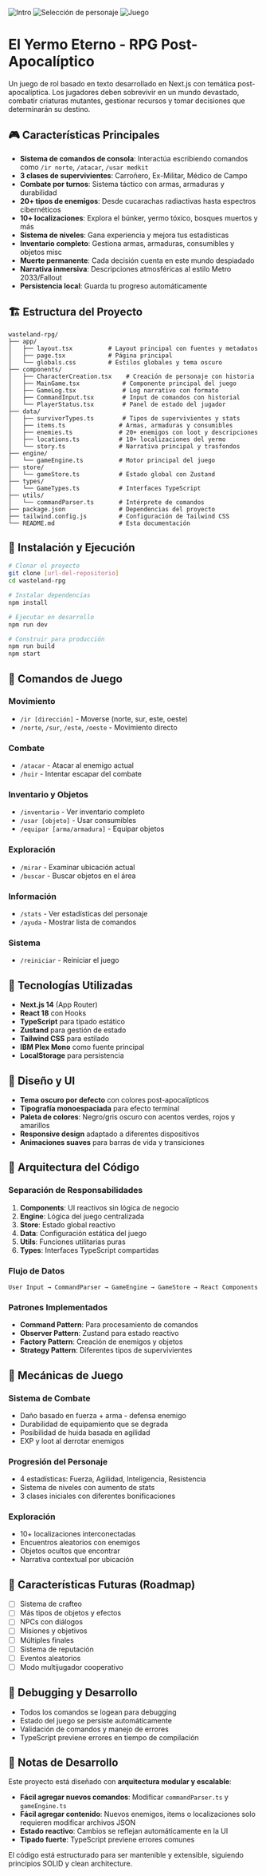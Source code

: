 ![Intro](captura.png)
![Selección de personaje](captura2.png)
![Juego](captura3.png)

# El Yermo Eterno - RPG Post-Apocalíptico

Un juego de rol basado en texto desarrollado en Next.js con temática post-apocalíptica. Los jugadores deben sobrevivir en un mundo devastado, combatir criaturas mutantes, gestionar recursos y tomar decisiones que determinarán su destino.

## 🎮 Características Principales

- **Sistema de comandos de consola**: Interactúa escribiendo comandos como `/ir norte`, `/atacar`, `/usar medkit`
- **3 clases de supervivientes**: Carroñero, Ex-Militar, Médico de Campo
- **Combate por turnos**: Sistema táctico con armas, armaduras y durabilidad
- **20+ tipos de enemigos**: Desde cucarachas radiactivas hasta espectros cibernéticos
- **10+ localizaciones**: Explora el búnker, yermo tóxico, bosques muertos y más
- **Sistema de niveles**: Gana experiencia y mejora tus estadísticas
- **Inventario completo**: Gestiona armas, armaduras, consumibles y objetos misc
- **Muerte permanente**: Cada decisión cuenta en este mundo despiadado
- **Narrativa inmersiva**: Descripciones atmosféricas al estilo Metro 2033/Fallout
- **Persistencia local**: Guarda tu progreso automáticamente

## 🏗️ Estructura del Proyecto

```
wasteland-rpg/
├── app/
│   ├── layout.tsx          # Layout principal con fuentes y metadatos
│   ├── page.tsx            # Página principal
│   └── globals.css         # Estilos globales y tema oscuro
├── components/
│   ├── CharacterCreation.tsx    # Creación de personaje con historia
│   ├── MainGame.tsx            # Componente principal del juego
│   ├── GameLog.tsx             # Log narrativo con formato
│   ├── CommandInput.tsx        # Input de comandos con historial
│   └── PlayerStatus.tsx        # Panel de estado del jugador
├── data/
│   ├── survivorTypes.ts        # Tipos de supervivientes y stats
│   ├── items.ts               # Armas, armaduras y consumibles
│   ├── enemies.ts             # 20+ enemigos con loot y descripciones
│   ├── locations.ts           # 10+ localizaciones del yermo
│   └── story.ts               # Narrativa principal y trasfondos
├── engine/
│   └── gameEngine.ts          # Motor principal del juego
├── store/
│   └── gameStore.ts           # Estado global con Zustand
├── types/
│   └── GameTypes.ts           # Interfaces TypeScript
├── utils/
│   └── commandParser.ts       # Intérprete de comandos
├── package.json               # Dependencias del proyecto
├── tailwind.config.js         # Configuración de Tailwind CSS
└── README.md                  # Esta documentación
```

## 🚀 Instalación y Ejecución

```bash
# Clonar el proyecto
git clone [url-del-repositorio]
cd wasteland-rpg

# Instalar dependencias
npm install

# Ejecutar en desarrollo
npm run dev

# Construir para producción
npm run build
npm start
```

## 🎯 Comandos de Juego

### Movimiento

- `/ir [dirección]` - Moverse (norte, sur, este, oeste)
- `/norte`, `/sur`, `/este`, `/oeste` - Movimiento directo

### Combate

- `/atacar` - Atacar al enemigo actual
- `/huir` - Intentar escapar del combate

### Inventario y Objetos

- `/inventario` - Ver inventario completo
- `/usar [objeto]` - Usar consumibles
- `/equipar [arma/armadura]` - Equipar objetos

### Exploración

- `/mirar` - Examinar ubicación actual
- `/buscar` - Buscar objetos en el área

### Información

- `/stats` - Ver estadísticas del personaje
- `/ayuda` - Mostrar lista de comandos

### Sistema

- `/reiniciar` - Reiniciar el juego

## 🔧 Tecnologías Utilizadas

- **Next.js 14** (App Router)
- **React 18** con Hooks
- **TypeScript** para tipado estático
- **Zustand** para gestión de estado
- **Tailwind CSS** para estilado
- **IBM Plex Mono** como fuente principal
- **LocalStorage** para persistencia

## 🎨 Diseño y UI

- **Tema oscuro por defecto** con colores post-apocalípticos
- **Tipografía monoespaciada** para efecto terminal
- **Paleta de colores**: Negro/gris oscuro con acentos verdes, rojos y amarillos
- **Responsive design** adaptado a diferentes dispositivos
- **Animaciones suaves** para barras de vida y transiciones

## 🧠 Arquitectura del Código

### Separación de Responsabilidades

1. **Components**: UI reactivos sin lógica de negocio
2. **Engine**: Lógica del juego centralizada
3. **Store**: Estado global reactivo
4. **Data**: Configuración estática del juego
5. **Utils**: Funciones utilitarias puras
6. **Types**: Interfaces TypeScript compartidas

### Flujo de Datos

```
User Input → CommandParser → GameEngine → GameStore → React Components
```

### Patrones Implementados

- **Command Pattern**: Para procesamiento de comandos
- **Observer Pattern**: Zustand para estado reactivo
- **Factory Pattern**: Creación de enemigos y objetos
- **Strategy Pattern**: Diferentes tipos de supervivientes

## 🎲 Mecánicas de Juego

### Sistema de Combate

- Daño basado en fuerza + arma - defensa enemigo
- Durabilidad de equipamiento que se degrada
- Posibilidad de huida basada en agilidad
- EXP y loot al derrotar enemigos

### Progresión del Personaje

- 4 estadísticas: Fuerza, Agilidad, Inteligencia, Resistencia
- Sistema de niveles con aumento de stats
- 3 clases iniciales con diferentes bonificaciones

### Exploración

- 10+ localizaciones interconectadas
- Encuentros aleatorios con enemigos
- Objetos ocultos que encontrar
- Narrativa contextual por ubicación

## 🎪 Características Futuras (Roadmap)

- [ ] Sistema de crafteo
- [ ] Más tipos de objetos y efectos
- [ ] NPCs con diálogos
- [ ] Misiones y objetivos
- [ ] Múltiples finales
- [ ] Sistema de reputación
- [ ] Eventos aleatorios
- [ ] Modo multijugador cooperativo

## 🐛 Debugging y Desarrollo

- Todos los comandos se logean para debugging
- Estado del juego se persiste automáticamente
- Validación de comandos y manejo de errores
- TypeScript previene errores en tiempo de compilación

## 📝 Notas de Desarrollo

Este proyecto está diseñado con **arquitectura modular y escalable**:

- **Fácil agregar nuevos comandos**: Modificar `commandParser.ts` y `gameEngine.ts`
- **Fácil agregar contenido**: Nuevos enemigos, items o localizaciones solo requieren modificar archivos JSON
- **Estado reactivo**: Cambios se reflejan automáticamente en la UI
- **Tipado fuerte**: TypeScript previene errores comunes

El código está estructurado para ser mantenible y extensible, siguiendo principios SOLID y clean architecture.
